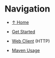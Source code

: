 <meta noindex>

# Navigation

  * [&uarr; Home](#)
  * [Get Started](#get-started)
  * [Web Client](#webclient) (HTTP)

  * [Maven Usage](#maven)